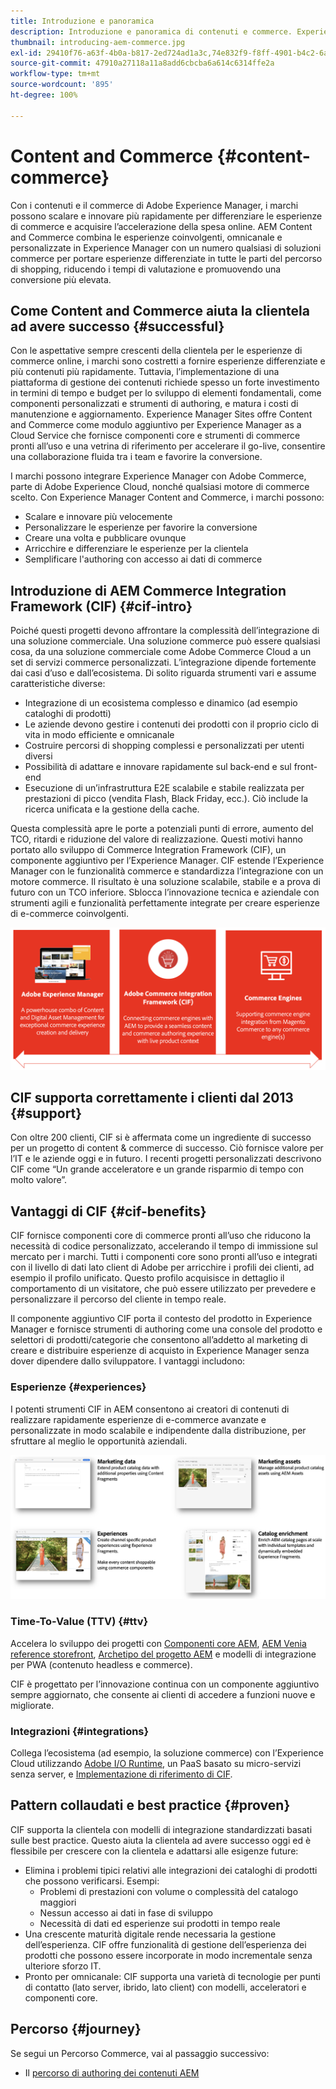 ```yaml
---
title: Introduzione e panoramica
description: Introduzione e panoramica di contenuti e commerce. Experience Manager Commerce Integration Framework (CIF) è il modello consigliato di Adobe per integrare ed estendere i servizi commerce da Adobe Commerce e altre soluzioni commerce di terze parti con l’Experience Cloud.
thumbnail: introducing-aem-commerce.jpg
exl-id: 29410f76-a63f-4b0a-b817-2ed724ad1a3c,74e832f9-f8ff-4901-b4c2-6a2862c51411
source-git-commit: 47910a27118a11a8add6cbcba6a614c6314ffe2a
workflow-type: tm+mt
source-wordcount: '895'
ht-degree: 100%

---
```


# Content and Commerce {#content-commerce}

Con i contenuti e il commerce di Adobe Experience Manager, i marchi possono scalare e innovare più rapidamente per differenziare le esperienze di commerce e acquisire l’accelerazione della spesa online. AEM Content and Commerce combina le esperienze coinvolgenti, omnicanale e personalizzate in Experience Manager con un numero qualsiasi di soluzioni commerce per portare esperienze differenziate in tutte le parti del percorso di shopping, riducendo i tempi di valutazione e promuovendo una conversione più elevata.

## Come Content and Commerce aiuta la clientela ad avere successo {#successful}

Con le aspettative sempre crescenti della clientela per le esperienze di commerce online, i marchi sono costretti a fornire esperienze differenziate e più contenuti più rapidamente. Tuttavia, l’implementazione di una piattaforma di gestione dei contenuti richiede spesso un forte investimento in termini di tempo e budget per lo sviluppo di elementi fondamentali, come componenti personalizzati e strumenti di authoring, e matura i costi di manutenzione e aggiornamento. Experience Manager Sites offre Content and Commerce come modulo aggiuntivo per Experience Manager as a Cloud Service che fornisce componenti core e strumenti di commerce pronti all’uso e una vetrina di riferimento per accelerare il go-live, consentire una collaborazione fluida tra i team e favorire la conversione.

I marchi possono integrare Experience Manager con Adobe Commerce, parte di Adobe Experience Cloud, nonché qualsiasi motore di commerce scelto. Con Experience Manager Content and Commerce, i marchi possono:

* Scalare e innovare più velocemente
* Personalizzare le esperienze per favorire la conversione
* Creare una volta e pubblicare ovunque
* Arricchire e differenziare le esperienze per la clientela
* Semplificare l&#39;authoring con accesso ai dati di commerce

## Introduzione di AEM Commerce Integration Framework (CIF) {#cif-intro}

Poiché questi progetti devono affrontare la complessità dell’integrazione di una soluzione commerciale. Una soluzione commerce può essere qualsiasi cosa, da una soluzione commerciale come Adobe Commerce Cloud a un set di servizi commerce personalizzati. L’integrazione dipende fortemente dai casi d’uso e dall’ecosistema. Di solito riguarda strumenti vari e assume caratteristiche diverse:

* Integrazione di un ecosistema complesso e dinamico (ad esempio cataloghi di prodotti)
* Le aziende devono gestire i contenuti dei prodotti con il proprio ciclo di vita in modo efficiente e omnicanale
* Costruire percorsi di shopping complessi e personalizzati per utenti diversi
* Possibilità di adattare e innovare rapidamente sul back-end e sul front-end
* Esecuzione di un’infrastruttura E2E scalabile e stabile realizzata per prestazioni di picco (vendita Flash, Black Friday, ecc.). Ciò include la ricerca unificata e la gestione della cache.

Questa complessità apre le porte a potenziali punti di errore, aumento del TCO, ritardi e riduzione del valore di realizzazione. Questi motivi hanno portato allo sviluppo di Commerce Integration Framework (CIF), un componente aggiuntivo per l’Experience Manager. CIF estende l’Experience Manager con le funzionalità commerce e standardizza l’integrazione con un motore commerce. Il risultato è una soluzione scalabile, stabile e a prova di futuro con un TCO inferiore. Sblocca l’innovazione tecnica e aziendale con strumenti agili e funzionalità perfettamente integrate per creare esperienze di e-commerce coinvolgenti.

![Elementi di CIF](./assets/CIF/CIF_Overview.png)

## CIF supporta correttamente i clienti dal 2013 {#support}

Con oltre 200 clienti, CIF si è affermata come un ingrediente di successo per un progetto di content &amp; commerce di successo. Ciò fornisce valore per l’IT e le aziende oggi e in futuro. I recenti progetti personalizzati descrivono CIF come “Un grande acceleratore e un grande risparmio di tempo con molto valore”.

## Vantaggi di CIF {#cif-benefits}

CIF fornisce componenti core di commerce pronti all’uso che riducono la necessità di codice personalizzato, accelerando il tempo di immissione sul mercato per i marchi. Tutti i componenti core sono pronti all’uso e integrati con il livello di dati lato client di Adobe per arricchire i profili dei clienti, ad esempio il profilo unificato. Questo profilo acquisisce in dettaglio il comportamento di un visitatore, che può essere utilizzato per prevedere e personalizzare il percorso del cliente in tempo reale.

Il componente aggiuntivo CIF porta il contesto del prodotto in Experience Manager e fornisce strumenti di authoring come una console del prodotto e selettori di prodotti/categorie che consentono all’addetto al marketing di creare e distribuire esperienze di acquisto in Experience Manager senza dover dipendere dallo sviluppatore. I vantaggi includono:

### Esperienze {#experiences}

I potenti strumenti CIF in AEM consentono ai creatori di contenuti di realizzare rapidamente esperienze di e-commerce avanzate e personalizzate in modo scalabile e indipendente dalla distribuzione, per sfruttare al meglio le opportunità aziendali.

![Elementi di CIF](./assets/CIF/CIF_Product_Experience_Management.png)

### Time-To-Value (TTV) {#ttv}

Accelera lo sviluppo dei progetti con [Componenti core AEM](https://www.aemcomponents.dev/), [AEM Venia reference storefront](https://github.com/adobe/aem-cif-guides-venia), [Archetipo del progetto AEM](https://experienceleague.adobe.com/docs/experience-manager-core-components/using/developing/archetype/overview.html?lang=it) e modelli di integrazione per PWA (contenuto headless e commerce).

CIF è progettato per l’innovazione continua con un componente aggiuntivo sempre aggiornato, che consente ai clienti di accedere a funzioni nuove e migliorate.

### Integrazioni {#integrations}

Collega l’ecosistema (ad esempio, la soluzione commerce) con l’Experience Cloud utilizzando [Adobe I/O Runtime](https://www.adobe.io/apis/experienceplatform/runtime.html), un PaaS basato su micro-servizi senza server, e [Implementazione di riferimento di CIF](https://github.com/adobe/commerce-cif-graphql-integration-reference).

## Pattern collaudati e best practice {#proven}

CIF supporta la clientela con modelli di integrazione standardizzati basati sulle best practice. Questo aiuta la clientela ad avere successo oggi ed è flessibile per crescere con la clientela e adattarsi alle esigenze future:

* Elimina i problemi tipici relativi alle integrazioni dei cataloghi di prodotti che possono verificarsi. Esempi:
   * Problemi di prestazioni con volume o complessità del catalogo maggiori
   * Nessun accesso ai dati in fase di sviluppo
   * Necessità di dati ed esperienze sui prodotti in tempo reale
* Una crescente maturità digitale rende necessaria la gestione dell’esperienza. CIF offre funzionalità di gestione dell’esperienza dei prodotti che possono essere incorporate in modo incrementale senza ulteriore sforzo IT.
* Pronto per omnicanale: CIF supporta una varietà di tecnologie per punti di contatto (lato server, ibrido, lato client) con modelli, acceleratori e componenti core.

## Percorso {#journey}

Se segui un Percorso Commerce, vai al passaggio successivo:

* Il [percorso di authoring dei contenuti AEM](/help/commerce-cloud/commerce-journeys/aem-commerce-content-author/getting-started.md)

